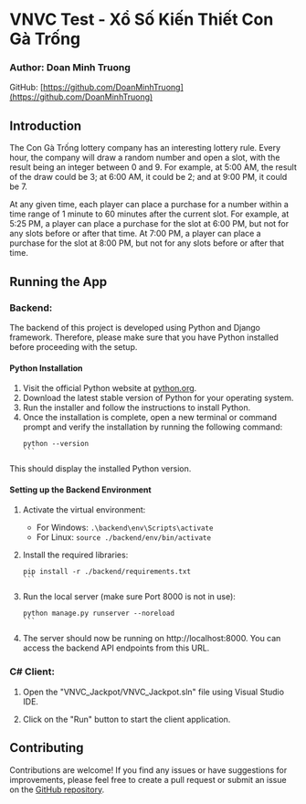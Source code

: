 # VNVC Test - Xổ Số Kiến Thiết Con Gà Trống

### Author: Doan Minh Truong
GitHub: [https://github.com/DoanMinhTruong](https://github.com/DoanMinhTruong)

## Introduction
The Con Gà Trống lottery company has an interesting lottery rule. Every hour, the company will draw a random number and open a slot, with the result being an integer between 0 and 9. For example, at 5:00 AM, the result of the draw could be 3; at 6:00 AM, it could be 2; and at 9:00 PM, it could be 7.

At any given time, each player can place a purchase for a number within a time range of 1 minute to 60 minutes after the current slot. For example, at 5:25 PM, a player can place a purchase for the slot at 6:00 PM, but not for any slots before or after that time. At 7:00 PM, a player can place a purchase for the slot at 8:00 PM, but not for any slots before or after that time.

## Running the App

### Backend:
The backend of this project is developed using Python and Django framework. Therefore, please make sure that you have Python installed before proceeding with the setup.

#### Python Installation
1. Visit the official Python website at [python.org](https://www.python.org).
2. Download the latest stable version of Python for your operating system.
3. Run the installer and follow the instructions to install Python.
4. Once the installation is complete, open a new terminal or command prompt and verify the installation by running the following command:
   ````
   python --version
   ```
This should display the installed Python version.

#### Setting up the Backend Environment
1. Activate the virtual environment:
   - For Windows: `.\backend\env\Scripts\activate`
   - For Linux: `source ./backend/env/bin/activate`

2. Install the required libraries:
   ````
   pip install -r ./backend/requirements.txt
   ```

3. Run the local server (make sure Port 8000 is not in use):
   ````
   python manage.py runserver --noreload
   ```
4. The server should now be running on http://localhost:8000. You can access the backend API endpoints from this URL.

### C# Client:
1. Open the "VNVC_Jackpot/VNVC_Jackpot.sln" file using Visual Studio IDE.

2. Click on the "Run" button to start the client application.

## Contributing
Contributions are welcome! If you find any issues or have suggestions for improvements, please feel free to create a pull request or submit an issue on the [GitHub repository](https://github.com/DoanMinhTruong/VNVC_Test).





